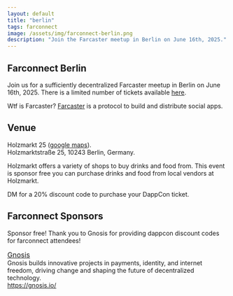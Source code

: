 ```yaml
---
layout: default
title: "berlin"
tags: farconnect
image: /assets/img/farconnect-berlin.png
description: "Join the Farcaster meetup in Berlin on June 16th, 2025."
---
```

## Farconnect Berlin
​​Join us for a sufficiently decentralized Farcaster meetup in Berlin on June 16th, 2025. There is a limited number of tickets available [here](https://lu.ma/kogujxrc).

Wtf is Farcaster? [Farcaster](https://www.farcaster.xyz/) is a protocol to build and distribute social apps. 

## Venue
Holzmarkt 25 ([google maps](https://maps.app.goo.gl/bPhMbcgwE25UySAH7)).  
Holzmarktstraße 25, 10243 Berlin, Germany.    

Holzmarkt offers a variety of shops to buy drinks and food from. This event is sponsor free you can purchase drinks and food from local vendors at Holzmarkt.  

DM for a 20% discount code to purchase your DappCon ticket.  


## Farconnect Sponsors
Sponsor free! Thank you to Gnosis for providing dappcon discount codes for farconnect attendees!  

<a href="https://gnosis.io/" target="_blank" style="font-size: 16px;"><u>Gnosis</u></a>  
Gnosis builds innovative projects in payments, identity, and internet freedom, driving change and shaping the future of decentralized technology.  
<a href="https://gnosis.io/" target="_blank" style="color: #008000; text-decoration: none;">https://gnosis.io/</a>  
